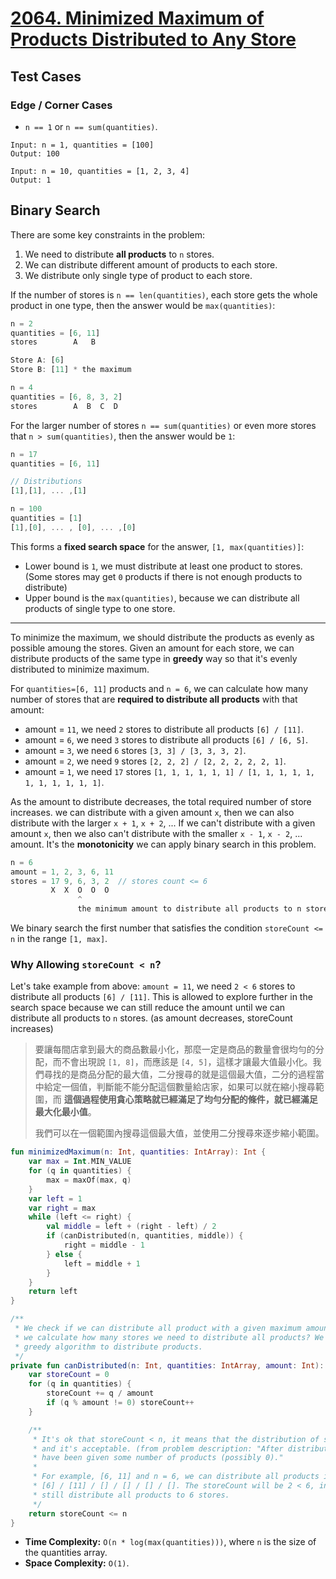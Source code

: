 # [2064. Minimized Maximum of Products Distributed to Any Store](https://leetcode.com/problems/minimized-maximum-of-products-distributed-to-any-store/description/)

## Test Cases
### Edge / Corner Cases
* `n == 1` or `n == sum(quantities)`.
```
Input: n = 1, quantities = [100]
Output: 100

Input: n = 10, quantities = [1, 2, 3, 4]
Output: 1
```

## Binary Search
There are some key constraints in the problem:
1. We need to distribute **all products** to `n` stores.
3. We can distribute different amount of products to each store.
2. We distribute only single type of product to each store.

If the number of stores is `n == len(quantities)`, each store gets the whole product in one type, then the answer would be `max(quantities)`:
```js
n = 2
quantities = [6, 11]
stores        A   B

Store A: [6]
Store B: [11] * the maximum

n = 4
quantities = [6, 8, 3, 2]
stores        A  B  C  D
```

For the larger number of stores `n == sum(quantities)` or even more stores that `n > sum(quantities)`, then the answer would be `1`:
```js
n = 17
quantities = [6, 11]

// Distributions
[1],[1], ... ,[1]

n = 100
quantities = [1]
[1],[0], ... , [0], ... ,[0]
```

This forms a **fixed search space** for the answer, `[1, max(quantities)]`:
* Lower bound is `1`, we must distribute at least one product to stores. (Some stores may get `0` products if there is not enough products to distribute)
* Upper bound is the `max(quantities)`, because we can distribute all products of single type to one store.

----
To minimize the maximum, we should distribute the products as evenly as possible amoung the stores. Given an amount for each store, we can distribute products of the same type in **greedy** way so that it's evenly distributed to minimize maximum.

For `quantities=[6, 11]` products and `n = 6`, we can calculate how many number of stores that are **required to distribute all products** with that amount:
* amount = `11`, we need `2` stores to distribute all products `[6] / [11]`.
* amount = `6`, we need `3` stores to distribute all products `[6] / [6, 5]`.
* amount = `3`, we need `6` stores `[3, 3] / [3, 3, 3, 2]`.
* amount = `2`, we need `9` stores `[2, 2, 2] / [2, 2, 2, 2, 2, 1]`.
* amount = `1`, we need `17` stores `[1, 1, 1, 1, 1, 1] / [1, 1, 1, 1, 1, 1, 1, 1, 1, 1, 1]`.

As the amount to distribute decreases, the total required number of store increases. we can distribute with a given amount `x`, then we can also distribute with the larger `x + 1`, `x + 2`, ... If we can't distribute with a given amount `x`, then we also can't distribute with the smaller `x - 1`, `x - 2`, ... amount. It's the **monotonicity** we can apply binary search in this problem. 

```js
n = 6
amount = 1, 2, 3, 6, 11
stores = 17 9, 6, 3, 2  // stores count <= 6
         X  X  O  O  O
               ^
               the minimum amount to distribute all products to n stores
```

We binary search the first number that satisfies the condition `storeCount <= n` in the range `[1, max]`.

### Why Allowing `storeCount < n`?
Let's take example from above: `amount = 11`, we need `2 < 6` stores to distribute all products `[6] / [11]`. This is allowed to explore further in the search space
 because we can still reduce the amount until we can distribute all products to `n` stores. (as amount decreases, storeCount increases)

> 要讓每間店拿到最大的商品數最小化，那麼一定是商品的數量會很均勻的分配，而不會出現說 `[1, 8]`，而應該是 `[4, 5]`，這樣才讓最大值最小化。我們尋找的是商品分配的最大值，二分搜尋的就是這個最大值，二分的過程當中給定一個值，判斷能不能分配這個數量給店家，如果可以就在縮小搜尋範圍，而 **這個過程使用貪心策略就已經滿足了均勻分配的條件，就已經滿足最大化最小值**。
>
> 我們可以在一個範圍內搜尋這個最大值，並使用二分搜尋來逐步縮小範圍。

```kotlin
fun minimizedMaximum(n: Int, quantities: IntArray): Int {
    var max = Int.MIN_VALUE
    for (q in quantities) {
        max = maxOf(max, q)
    }
    var left = 1
    var right = max
    while (left <= right) {
        val middle = left + (right - left) / 2
        if (canDistributed(n, quantities, middle)) {
            right = middle - 1
        } else {
            left = middle + 1
        }
    }
    return left
}

/**
 * We check if we can distribute all product with a given maximum amount,
 * we calculate how many stores we need to distribute all products? We use 
 * greedy algorithm to distribute products.
 */
private fun canDistributed(n: Int, quantities: IntArray, amount: Int): Boolean {
    var storeCount = 0
    for (q in quantities) {
        storeCount += q / amount
        if (q % amount != 0) storeCount++
    }

    /**
     * It's ok that storeCount < n, it means that the distribution of some store are empty
     * and it's acceptable. (from problem description: "After distribution, each store will 
     * have been given some number of products (possibly 0)."
     *
     * For example, [6, 11] and n = 6, we can distribute all products in this way:
     * [6] / [11] / [] / [] / [] / []. The storeCount will be 2 < 6, in this case, we can
     * still distribute all products to 6 stores.
     */
    return storeCount <= n
}
```

* **Time Complexity:** `O(n * log(max(quantities)))`, where `n` is the size of the quantities array.
* **Space Complexity:** `O(1)`.